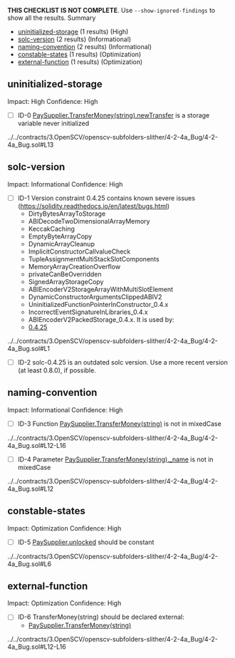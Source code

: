 **THIS CHECKLIST IS NOT COMPLETE**. Use `--show-ignored-findings` to show all the results.
Summary
 - [uninitialized-storage](#uninitialized-storage) (1 results) (High)
 - [solc-version](#solc-version) (2 results) (Informational)
 - [naming-convention](#naming-convention) (2 results) (Informational)
 - [constable-states](#constable-states) (1 results) (Optimization)
 - [external-function](#external-function) (1 results) (Optimization)
## uninitialized-storage
Impact: High
Confidence: High
 - [ ] ID-0
[PaySupplier.TransferMoney(string).newTransfer](../../contracts/3.OpenSCV/openscv-subfolders-slither/4-2-4a_Bug/4-2-4a_Bug.sol#L13) is a storage variable never initialized

../../contracts/3.OpenSCV/openscv-subfolders-slither/4-2-4a_Bug/4-2-4a_Bug.sol#L13


## solc-version
Impact: Informational
Confidence: High
 - [ ] ID-1
Version constraint 0.4.25 contains known severe issues (https://solidity.readthedocs.io/en/latest/bugs.html)
	- DirtyBytesArrayToStorage
	- ABIDecodeTwoDimensionalArrayMemory
	- KeccakCaching
	- EmptyByteArrayCopy
	- DynamicArrayCleanup
	- ImplicitConstructorCallvalueCheck
	- TupleAssignmentMultiStackSlotComponents
	- MemoryArrayCreationOverflow
	- privateCanBeOverridden
	- SignedArrayStorageCopy
	- ABIEncoderV2StorageArrayWithMultiSlotElement
	- DynamicConstructorArgumentsClippedABIV2
	- UninitializedFunctionPointerInConstructor_0.4.x
	- IncorrectEventSignatureInLibraries_0.4.x
	- ABIEncoderV2PackedStorage_0.4.x.
It is used by:
	- [0.4.25](../../contracts/3.OpenSCV/openscv-subfolders-slither/4-2-4a_Bug/4-2-4a_Bug.sol#L1)

../../contracts/3.OpenSCV/openscv-subfolders-slither/4-2-4a_Bug/4-2-4a_Bug.sol#L1


 - [ ] ID-2
solc-0.4.25 is an outdated solc version. Use a more recent version (at least 0.8.0), if possible.

## naming-convention
Impact: Informational
Confidence: High
 - [ ] ID-3
Function [PaySupplier.TransferMoney(string)](../../contracts/3.OpenSCV/openscv-subfolders-slither/4-2-4a_Bug/4-2-4a_Bug.sol#L12-L16) is not in mixedCase

../../contracts/3.OpenSCV/openscv-subfolders-slither/4-2-4a_Bug/4-2-4a_Bug.sol#L12-L16


 - [ ] ID-4
Parameter [PaySupplier.TransferMoney(string)._name](../../contracts/3.OpenSCV/openscv-subfolders-slither/4-2-4a_Bug/4-2-4a_Bug.sol#L12) is not in mixedCase

../../contracts/3.OpenSCV/openscv-subfolders-slither/4-2-4a_Bug/4-2-4a_Bug.sol#L12


## constable-states
Impact: Optimization
Confidence: High
 - [ ] ID-5
[PaySupplier.unlocked](../../contracts/3.OpenSCV/openscv-subfolders-slither/4-2-4a_Bug/4-2-4a_Bug.sol#L6) should be constant 

../../contracts/3.OpenSCV/openscv-subfolders-slither/4-2-4a_Bug/4-2-4a_Bug.sol#L6


## external-function
Impact: Optimization
Confidence: High
 - [ ] ID-6
TransferMoney(string) should be declared external:
	- [PaySupplier.TransferMoney(string)](../../contracts/3.OpenSCV/openscv-subfolders-slither/4-2-4a_Bug/4-2-4a_Bug.sol#L12-L16)

../../contracts/3.OpenSCV/openscv-subfolders-slither/4-2-4a_Bug/4-2-4a_Bug.sol#L12-L16


